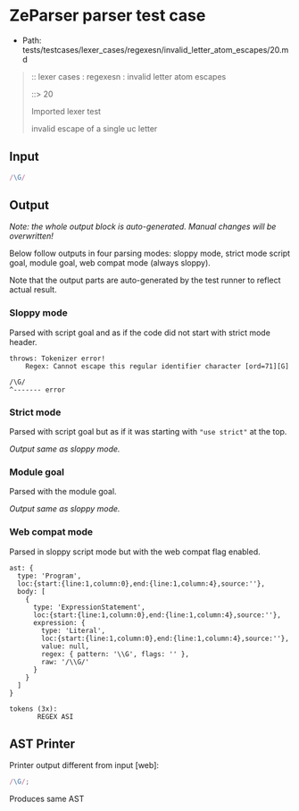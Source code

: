 # ZeParser parser test case

- Path: tests/testcases/lexer_cases/regexesn/invalid_letter_atom_escapes/20.md

> :: lexer cases : regexesn : invalid letter atom escapes
>
> ::> 20
>
> Imported lexer test
>
> invalid escape of a single uc letter


## Input

`````js
/\G/
`````

## Output

_Note: the whole output block is auto-generated. Manual changes will be overwritten!_

Below follow outputs in four parsing modes: sloppy mode, strict mode script goal, module goal, web compat mode (always sloppy).

Note that the output parts are auto-generated by the test runner to reflect actual result.

### Sloppy mode

Parsed with script goal and as if the code did not start with strict mode header.

`````
throws: Tokenizer error!
    Regex: Cannot escape this regular identifier character [ord=71][G]

/\G/
^------- error
`````

### Strict mode

Parsed with script goal but as if it was starting with `"use strict"` at the top.

_Output same as sloppy mode._

### Module goal

Parsed with the module goal.

_Output same as sloppy mode._

### Web compat mode

Parsed in sloppy script mode but with the web compat flag enabled.

`````
ast: {
  type: 'Program',
  loc:{start:{line:1,column:0},end:{line:1,column:4},source:''},
  body: [
    {
      type: 'ExpressionStatement',
      loc:{start:{line:1,column:0},end:{line:1,column:4},source:''},
      expression: {
        type: 'Literal',
        loc:{start:{line:1,column:0},end:{line:1,column:4},source:''},
        value: null,
        regex: { pattern: '\\G', flags: '' },
        raw: '/\\G/'
      }
    }
  ]
}

tokens (3x):
       REGEX ASI
`````


## AST Printer

Printer output different from input [web]:

````js
/\G/;
````

Produces same AST
